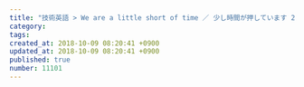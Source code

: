 ```yaml
---
title: "技術英語 > We are a little short of time ／ 少し時間が押しています 2014-01-25"
category: 
tags: 
created_at: 2018-10-09 08:20:41 +0900
updated_at: 2018-10-09 08:20:41 +0900
published: true
number: 11101
---
```



